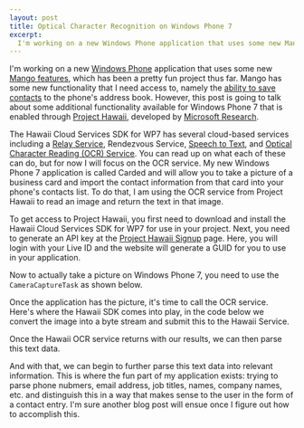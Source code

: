 ```yaml
--- 
layout: post
title: Optical Character Recognition on Windows Phone 7
excerpt:
  I'm working on a new Windows Phone application that uses some new Mango features, which has been a pretty fun project thus far. Mango has some new functionality that I need access to, namely the ability to save contacts to the phone's address book. However, this post is going to talk about some additional functionality available for Windows Phone 7 that is enabled through Project Hawaii, developed by Microsoft Research.
---
```

I'm working on a new <a href="http://www.microsoft.com/windowsphone/en-us/default.aspx" target="_blank">Windows Phone</a> application that uses some new <a href="http://www.engadget.com/2011/05/24/microsoft-announces-windows-phone-mango-update-early-and-in/" target="_blank">Mango features</a>, which has been a pretty fun project thus far. Mango has some new functionality that I need access to, namely the <a href="http://www.windowsphonegeek.com/tips/8-How-to-use-SaveContactTask-in-Windows-Phone-Mango" target="_blank">ability to save contacts</a> to the phone's address book. However, this post is going to talk about some additional functionality available for Windows Phone 7 that is enabled through <a href="http://research.microsoft.com/en-us/um/redmond/projects/hawaii/" target="_blank">Project Hawaii</a>, developed by <a href="http://research.microsoft.com/en-us/" target="_blank">Microsoft Research</a>.

The Hawaii Cloud Services SDK for WP7 has several cloud-based services including a <a href="http://research.microsoft.com/en-us/um/redmond/projects/hawaii/download/HowToUseTheHawaiiRelayService.pdf" target="_blank">Relay Service</a>, Rendezvous Service, <a href="http://research.microsoft.com/en-us/um/redmond/projects/hawaii/download/HowToUseTheSpeechToTextService.pdf" target="_blank">Speech to Text</a>, and <a href="http://research.microsoft.com/en-us/um/redmond/projects/hawaii/download/HowToUseTheHawaiiRelayService.pdf" target="_blank">Optical Character Reading (OCR) Service</a>. You can read up on what each of these can do, but for now I will focus on the OCR service. My new Windows Phone 7 application is called Carded and will allow you to take a picture of a business card and import the contact information from that card into your phone's contacts list. To do that, I am using the OCR service from Project Hawaii to read an image and return the text in that image.

To get access to Project Hawaii, you first need to download and install the Hawaii Cloud Services SDK for WP7 for use in your project. Next, you need to generate an API key at the <a href="http://hawaiiguidgen.cloudapp.net/" target="_blank">Project Hawaii Signup</a> page. Here, you will login with your Live ID and the website will generate a GUID for you to use in your application.

<div class="gist" id="1121868"></div>

Now to actually take a picture on Windows Phone 7, you need to use the <code>CameraCaptureTask</code> as shown below.

<div class="gist" id="1121897"></div>

Once the application has the picture, it's time to call the OCR service. Here's where the Hawaii SDK comes into play, in the code below we convert the image into a byte stream and submit this to the Hawaii Service.

<div class="gist" id="1121901"></div>

Once the Hawaii OCR service returns with our results, we can then parse this text data.

<div class="gist" id="1121905"></div>

And with that, we can begin to further parse this text data into relevant information. This is where the fun part of my application exists: trying to parse phone nubmers, email address, job titles, names, company names, etc. and distinguish this in a way that makes sense to the user in the form of a contact entry. I'm sure another blog post will ensue once I figure out how to accomplish this.
